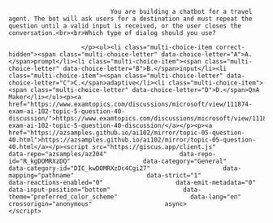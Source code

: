 <p class="card-text">
							
								You are building a chatbot for a travel agent. The bot will ask users for a destination and must repeat the question until a valid input is received, or the user closes the conversation.<br><br>Which type of dialog should you use?
							
						</p><ul><li class="multi-choice-item correct-hidden"><span class="multi-choice-letter" data-choice-letter="A">A.</span>prompt</li><li class="multi-choice-item"><span class="multi-choice-letter" data-choice-letter="B">B.</span>input</li><li class="multi-choice-item"><span class="multi-choice-letter" data-choice-letter="C">C.</span>adaptive</li><li class="multi-choice-item"><span class="multi-choice-letter" data-choice-letter="D">D.</span>QnA Maker</li></ul><p><a href="https://www.examtopics.com/discussions/microsoft/view/111874-exam-ai-102-topic-5-question-40-discussion/">https://www.examtopics.com/discussions/microsoft/view/111874-exam-ai-102-topic-5-question-40-discussion/</a></p><p><a href="https://azsamples.github.io/ai102/mirror/topic-05-question-40.html">https://azsamples.github.io/ai102/mirror/topic-05-question-40.html</a></p><script src="https://giscus.app/client.js"                    data-repo="azsamples/az204"                    data-repo-id="R_kgDOMRXzDQ"                    data-category="General"                    data-category-id="DIC_kwDOMRXzDc4Cgi27"                    data-mapping="pathname"                    data-strict="1"                    data-reactions-enabled="0"                    data-emit-metadata="0"                    data-input-position="bottom"                    data-theme="preferred_color_scheme"                    data-lang="en"                    crossorigin="anonymous"                    async>                    </script>